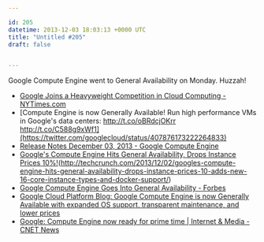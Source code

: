 ```yaml
---

id: 205
datetime: 2013-12-03 18:03:13 +0000 UTC
title: "Untitled #205"
draft: false


---
```


Google Compute Engine went to General Availability on Monday. Huzzah! 

 
 * [Google Joins a Heavyweight Competition in Cloud Computing - NYTimes.com](http://www.nytimes.com/2013/12/03/technology/google-joins-a-heavyweight-competition-in-cloud-computing.html?_r=0&pagewanted=all)
 * [Compute Engine is now Generally Available! Run high performance VMs in Google's data centers: http://t.co/oBRdcjOKrr http://t.co/C588g9xWf1](https://twitter.com/googlecloud/status/407876173222264833)
 * [Release Notes December 03, 2013 - Google Compute Engine](https://developers.google.com/compute/docs/release-notes#december032013)
 * [Google's Compute Engine Hits General Availability, Drops Instance Prices 10%!](MISSING)(http://techcrunch.com/2013/12/02/googles-compute-engine-hits-general-availability-drops-instance-prices-10-adds-new-16-core-instance-types-and-docker-support/)
 * [Google Compute Engine Goes Into General Availability - Forbes](http://www.forbes.com/sites/benkepes/2013/12/03/google-compute-engine-goes-into-general-availability/)
 * [Google Cloud Platform Blog: Google Compute Engine is now Generally Available with expanded OS support, transparent maintenance, and lower prices](http://googlecloudplatform.blogspot.co.uk/2013/12/google-compute-engine-is-now-generally-available.html)
 * [Google: Compute Engine now ready for prime time | Internet & Media - CNET News](http://news.cnet.com/8301-1023_3-57614304-93/google-compute-engine-now-ready-for-prime-time/)


